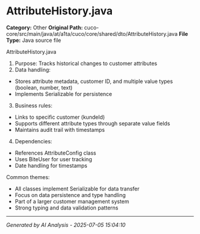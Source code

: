 # AttributeHistory.java

**Category:** Other
**Original Path:** cuco-core/src/main/java/at/a1ta/cuco/core/shared/dto/AttributeHistory.java
**File Type:** Java source file

AttributeHistory.java
1. Purpose: Tracks historical changes to customer attributes
2. Data handling:
- Stores attribute metadata, customer ID, and multiple value types (boolean, number, text)
- Implements Serializable for persistence
3. Business rules:
- Links to specific customer (kundeId)
- Supports different attribute types through separate value fields
- Maintains audit trail with timestamps
4. Dependencies:
- References AttributeConfig class
- Uses BiteUser for user tracking
- Date handling for timestamps

Common themes:
- All classes implement Serializable for data transfer
- Focus on data persistence and type handling
- Part of a larger customer management system
- Strong typing and data validation patterns

---
*Generated by AI Analysis - 2025-07-05 15:04:10*
